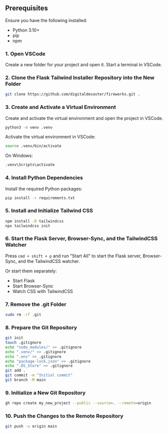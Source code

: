 ## Prerequisites

Ensure you have the following installed:

- Python 3.10+
- pip
- npm

### 1. Open VSCode

Create a new folder for your project and open it. Start a terminal in VSCode.

### 2. Clone the Flask Tailwind Installer Repository into the New Folder

```bash
git clone https://github.com/digitaldesaster/fireworks.git .
```

### 3. Create and Activate a Virtual Environment

Create and activate the virtual environment and open the project in VSCode.

```bash
python3 -m venv .venv
```

Activate the virtual environment in VSCode:

```bash
source .venv/bin/activate
```

On Windows:

```bash
.venv\Scripts\activate
```

### 4. Install Python Dependencies

Install the required Python packages:

```bash
pip install -r requirements.txt
```

### 5. Install and Initialize Tailwind CSS

```bash
npm install -D tailwindcss
npx tailwindcss init
```

### 6. Start the Flask Server, Browser-Sync, and the TailwindCSS Watcher

Press `cmd + shift + p` and run "Start All" to start the Flask server, Browser-Sync, and the TailwindCSS watcher.

Or start them separately:

- Start Flask
- Start Browser-Sync
- Watch CSS with TailwindCSS

### 7. Remove the .git Folder

```bash
sudo rm -rf .git
```

### 8. Prepare the Git Repository

```bash
git init
touch .gitignore
echo "node_modules/" >> .gitignore
echo ".venv/" >> .gitignore
echo ".env" >> .gitignore
echo "package-lock.json" >> .gitignore
echo ".DS_Store" >> .gitignore
git add .
git commit -m "Initial commit"
git branch -M main
```

### 9. Initialize a New Git Repository

```bash
gh repo create my_new_project --public --source=. --remote=origin
```

### 10. Push the Changes to the Remote Repository

```bash
git push -u origin main
```
